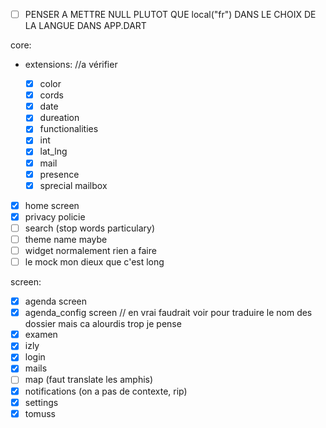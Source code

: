 - [ ] PENSER A METTRE NULL PLUTOT QUE local("fr") DANS LE CHOIX DE LA LANGUE DANS APP.DART

core:

- extensions: //a vérifier

  - [x] color
  - [x] cords
  - [x] date
  - [x] dureation
  - [x] functionalities
  - [x] int
  - [x] lat_lng
  - [x] mail
  - [x] presence
  - [x] sprecial mailbox

- [x] home screen
- [x] privacy policie
- [ ] search (stop words particulary)
- [ ] theme name maybe
- [ ] widget normalement rien a faire
- [ ] le mock mon dieux que c'est long

screen:

- [x] agenda screen
- [x] agenda_config screen // en vrai faudrait voir pour traduire le nom des dossier mais ca alourdis trop je pense
- [x] examen
- [x] izly
- [x] login
- [x] mails
- [ ] map (faut translate les amphis)
- [x] notifications (on a pas de contexte, rip)
- [x] settings
- [x] tomuss
